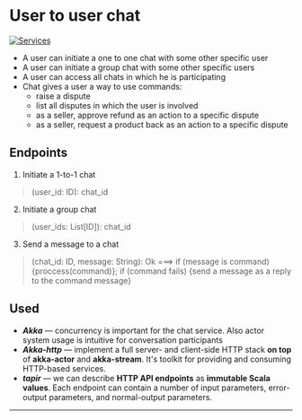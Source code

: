 # User to user chat
[![Services](https://img.shields.io/badge/%E2%AC%85-Back-green.svg)](../README.md)

- A user can initiate a one to one chat with some other specific user
- A user can initiate a group chat with some other specific users
- A user can access all chats in which he is participating
- Chat gives a user a way to use commands:
    - raise a dispute
    - list all disputes in which the user is involved
    - as a seller, approve refund as an action to a specific dispute
    - as a seller, request a product back as an action to a specific dispute

## Endpoints
1. Initiate a 1-to-1 chat
> (user_id: ID): chat_id
2. Initiate a group chat
> (user_ids: List[ID]): chat_id
3. Send a message to a chat
> (chat_id: ID, message: String): Ok ===>
> if (message is command) {proccess(command)};
> if (command fails) {send a message as a reply to the command message}

## Used
- ***Akka*** — concurrency is important for the chat service. Also actor system usage is intuitive for conversation participants
- ***Akka-http*** — implement a full server- and client-side HTTP stack **on top** of **akka-actor** and **akka-stream**. It's toolkit for providing and consuming HTTP-based services.
- ***tapir*** — we can describe **HTTP API endpoints** as **immutable Scala values**. Each endpoint can contain a number of input parameters, error-output parameters, and normal-output parameters.

---